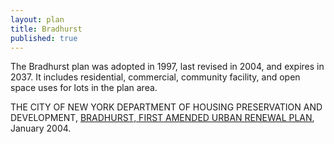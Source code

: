 ```yaml
---
layout: plan
title: Bradhurst
published: true
---
```


The Bradhurst plan was adopted in 1997, last revised in 2004, and expires in 2037. It includes residential, commercial, community facility, and open space uses for lots in the plan area.

THE CITY OF NEW YORK DEPARTMENT OF HOUSING PRESERVATION AND DEVELOPMENT, [BRADHURST, FIRST AMENDED URBAN RENEWAL PLAN]([url](https://www.nyc.gov/assets/hpd/downloads/pdfs/services/bradhurst-first-amended-urp.pdf)https://www.nyc.gov/assets/hpd/downloads/pdfs/services/bradhurst-first-amended-urp.pdf), January 2004.
